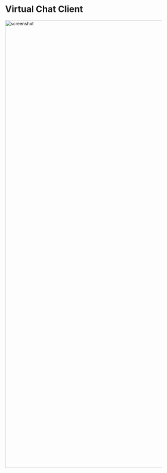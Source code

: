 # Virtual Chat Client

<img width="1440" alt="screenshot" src="https://user-images.githubusercontent.com/29158616/42410163-319a74c4-8220-11e8-862a-89db6ea335bc.png">
